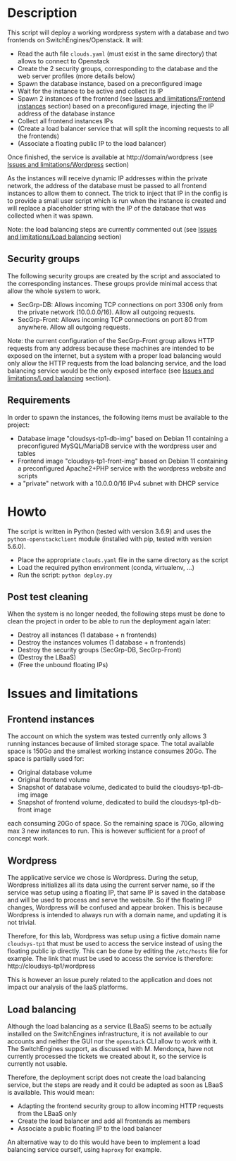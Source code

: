 # Description
This script will deploy a working wordpress system with a database and two frontends on SwitchEngines/Openstack. It will:

- Read the auth file `clouds.yaml` (must exist in the same directory) that allows to connect to Openstack
- Create the 2 security groups, corresponding to the database and the web server profiles (more details below)
- Spawn the database instance, based on a preconfigured image
- Wait for the instance to be active and collect its IP
- Spawn 2 instances of the frontend (see [Issues and limitations/Frontend instances](#frontend-instances) section) based on a preconfigured image, injecting the IP address of the database instance
- Collect all frontend instances IPs
- (Create a load balancer service that will split the incoming requests to all the frontends)
- (Associate a floating public IP to the load balancer)

Once finished, the service is available at http://domain/wordpress (see [Issues and limitations/Wordpress](#wordpress) section)

As the instances will receive dynamic IP addresses within the private network, the address of the database must be passed to all frontend instances to allow them to connect. The trick to inject that IP in the config is to provide a small user script which is run when the instance is created and will replace a placeholder string with the IP of the database that was collected when it was spawn.

Note: the load balancing steps are currently commented out (see [Issues and limitations/Load balancing](#load-balancing) section)

## Security groups
The following security groups are created by the script and associated to the corresponding instances. These groups provide minimal access that allow the whole system to work.

- SecGrp-DB: Allows incoming TCP connections on port 3306 only from the private network (10.0.0.0/16). Allow all outgoing requests.
- SecGrp-Front: Allows incoming TCP connections on port 80 from anywhere. Allow all outgoing requests.

Note: the current configuration of the SecGrp-Front group allows HTTP requests from any address because these machines are intended to be exposed on the internet, but a system with a proper load balancing would only allow the HTTP requests from the load balancing service, and the load balancing service would be the only exposed interface (see [Issues and limitations/Load balancing](#load-balancing) section).

## Requirements
In order to spawn the instances, the following items must be available to the project:

- Database image "cloudsys-tp1-db-img" based on Debian 11 containing a preconfigured MySQL/MariaDB service with the wordpress user and tables
- Frontend image "cloudsys-tp1-front-img" based on Debian 11 containing a preconfigured Apache2+PHP service with the wordpress website and scripts
- a "private" network with a 10.0.0.0/16 IPv4 subnet with DHCP service

# Howto
The script is written in Python (tested with version 3.6.9) and uses the `python-openstackclient` module (installed with pip, tested with version 5.6.0).

- Place the appropriate `clouds.yaml` file in the same directory as the script
- Load the required python environment (conda, virtualenv, ...)
- Run the script: `python deploy.py`

## Post test cleaning
When the system is no longer needed, the following steps must be done to clean the project in order to be able to run the deployment again later:

- Destroy all instances (1 database + n frontends)
- Destroy the instances volumes (1 database + n frontends)
- Destroy the security groups (SecGrp-DB, SecGrp-Front)
- (Destroy the LBaaS)
- (Free the unbound floating IPs)

# Issues and limitations
## Frontend instances
The account on which the system was tested currently only allows 3 running instances because of limited storage space. The total available space is 150Go and the smallest working instance consumes 20Go. The space is partially used for:

- Original database volume
- Original frontend volume
- Snapshot of database volume, dedicated to build the cloudsys-tp1-db-img image
- Snapshot of frontend volume, dedicated to build the cloudsys-tp1-db-front image

each consuming 20Go of space. So the remaining space is 70Go, allowing max 3 new instances to run. This is however sufficient for a proof of concept work.

## Wordpress
The applicative service we chose is Wordpress. During the setup, Wordpress initializes all its data using the current server name, so if the service was setup using a floating IP, that same IP is saved in the database and will be used to process and serve the website. So if the floating IP changes, Wordpress will be confused and appear broken. This is because Wordpress is intended to always run with a domain name, and updating it is not trivial.

Therefore, for this lab, Wordpress was setup using a fictive domain name `cloudsys-tp1` that must be used to access the service instead of using the floating public ip directly. This can be done by editing the `/etc/hosts` file for example. The link that must be used to access the service is therefore: http://cloudsys-tp1/wordpress

This is however an issue purely related to the application and does not impact our analysis of the IaaS platforms.

## Load balancing
Although the load balancing as a service (LBaaS) seems to be actually installed on the SwitchEngines infrastructure, it is not available to our accounts and neither the GUI nor the `openstack` CLI allow to work with it. The SwitchEngines support, as discussed with M. Mendonça, have not currently processed the tickets we created about it, so the service is currently not usable.

Therefore, the deployment script does not create the load balancing service, but the steps are ready and it could be adapted as soon as LBaaS is available. This would mean:

- Adapting the frontend security group to allow incoming HTTP requests from the LBaaS only 
- Create the load balancer and add all frontends as members
- Associate a public floating IP to the load balancer

An alternative way to do this would have been to implement a load balancing service ourself, using `haproxy` for example.
